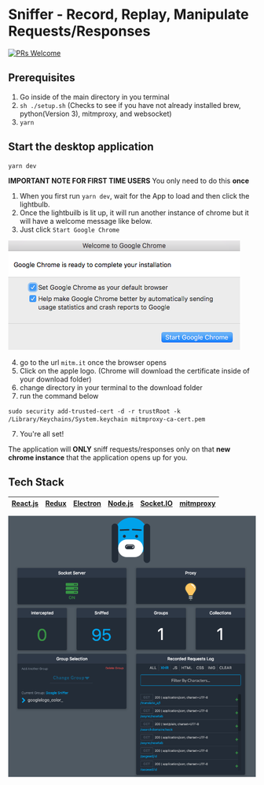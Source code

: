 # Sniffer - Record, Replay, Manipulate Requests/Responses

[![PRs Welcome](https://img.shields.io/badge/PRs-welcome-brightgreen.svg?style=flat-square)](https://makeapullrequest.com)

## Prerequisites
1. Go inside of the main directory in you terminal
2. `sh ./setup.sh` (Checks to see if you have not already installed brew, python(Version 3), mitmproxy, and websocket)
3. `yarn`

## Start the desktop application

```
yarn dev
```

**IMPORTANT NOTE FOR FIRST TIME USERS**
You only need to do this **once**

1. When you first run `yarn dev`, wait for the App to load and then click the lightbulb.
2. Once the lightbuilb is lit up, it will run another instance of chrome but it will have a welcome message like below.
3. Just click `Start Google Chrome`


![chrome welcome message](./images/chromewelcome.png?raw=true "chromewelcome")


4. go to the url `mitm.it` once the browser opens
5. Click on the apple logo. (Chrome will download the certificate inside of your download folder)
6. change directory in your terminal to the download folder
7. run the command below
```
sudo security add-trusted-cert -d -r trustRoot -k /Library/Keychains/System.keychain mitmproxy-ca-cert.pem
```
7. You're all set!


The application will **ONLY** sniff requests/responses only on that **new chrome instance** that the application opens up for you.


## Tech Stack
[React.js](https://reactjs.org/)|[Redux](https://redux.js.org/)|[Electron](https://electronjs.org/)|[Node.js](https://nodejs.org)|[Socket.IO](https://socket.io/)|[mitmproxy](https://mitmproxy.org/)|
------------- | ------------- | -------------| ------------- | ------------- | ------------- |

![Alt text](./images/sniffer-full-screen.png?raw=true "SnifferPic")
